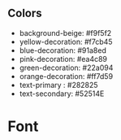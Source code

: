 ## Colors
- background-beige: #f9f5f2
- yellow-decoration: #f7cb45
- blue-decoration: #91a8ed
- pink-decoration: #ea4c89
- green-decoration: #22a094
- orange-decoration: #ff7d59
- text-primary : #282825
- text-secondary: #52514E


# Font

